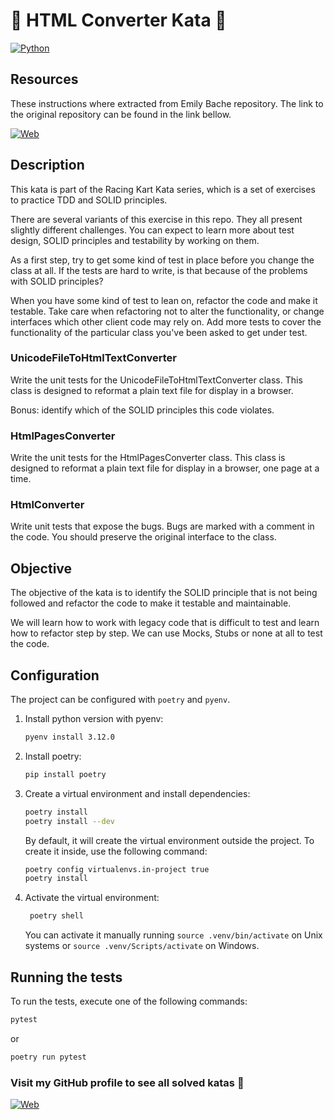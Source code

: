 # :page_facing_up: HTML Converter Kata :page_facing_up:

[![Python](https://img.shields.io/badge/Python-3.12+-yellow?style=for-the-badge&logo=python&logoColor=white&labelColor=101010)](https://python.org)

## Resources

These instructions where extracted from Emily Bache repository. The link to the original repository can be found in the link bellow.

[![Web](https://img.shields.io/badge/GitHub-emilybache-14a1f0?style=for-the-badge&logo=github&logoColor=white&labelColor=101010)](https://github.com/emilybache/Racing-Car-Katas)

## Description

This kata is part of the Racing Kart Kata series, which is a set of exercises to practice TDD and SOLID principles.

There are several variants of this exercise in this repo. They all present slightly different challenges. You can expect to learn more about 
test design, SOLID principles and testability by working on them.

As a first step, try to get some kind of test in place before you change the class at all. If the tests are hard to write, is that because 
of the problems with SOLID principles?

When you have some kind of test to lean on, refactor the code and make it testable. Take care when refactoring not to alter the functionality, 
or change interfaces which other client code may rely on. Add more tests to cover the functionality of the particular class you've been asked to get under test.

### UnicodeFileToHtmlTextConverter

Write the unit tests for the UnicodeFileToHtmlTextConverter class. This class is designed to reformat a plain text file for display in a browser.

Bonus: identify which of the SOLID principles this code violates.

### HtmlPagesConverter

Write the unit tests for the HtmlPagesConverter class. This class is designed to reformat a plain text file for display in a browser, one page at a time.

### HtmlConverter

Write unit tests that expose the bugs. Bugs are marked with a comment in the code. You should preserve the original interface to the class.

## Objective

The objective of the kata is to identify the SOLID principle that is not being followed and refactor the code to make it testable and maintainable.

We will learn how to work with legacy code that is difficult to test and learn how to refactor step by step. We can use Mocks, Stubs or none at all to test the code.

## Configuration

The project can be configured with `poetry` and `pyenv`.
1. Install python version with pyenv:
    ```bash
    pyenv install 3.12.0
    ```
2. Install poetry:
    ```bash
    pip install poetry
    ```
3. Create a virtual environment and install dependencies:
    ```bash
    poetry install
    poetry install --dev
    ```
   
    By default, it will create the virtual environment outside the project. To create it inside, use the following command:
    ```bash
    poetry config virtualenvs.in-project true
    poetry install
    ```
4. Activate the virtual environment:
   ```bash
    poetry shell
    ```
   You can activate it manually running `source .venv/bin/activate` on Unix systems or `source .venv/Scripts/activate` on Windows.

## Running the tests

To run the tests, execute one of the following commands:

```bash
pytest
```

or

```bash
poetry run pytest
```

### Visit my GitHub profile to see all solved katas 🚀

[![Web](https://img.shields.io/badge/GitHub-Dimanu.py-14a1f0?style=for-the-badge&logo=github&logoColor=white&labelColor=101010)](https://github.com/dimanu-py/code-katas)


